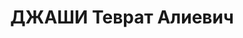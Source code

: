 ---
title: ДЖАШИ Теврат Алиевич
description: "Род. в 1905, грузин (аджарец). Род занятий: перед арестом председатель\
  \ Батумского райкома Исполкома. \n  Осужден Тройкой при НКВД ГССР 04.12.1937. Мера\
  \ наказания: расстрел с конфискацией личного имущества. Дата расстрела: 11.12.1937"
---